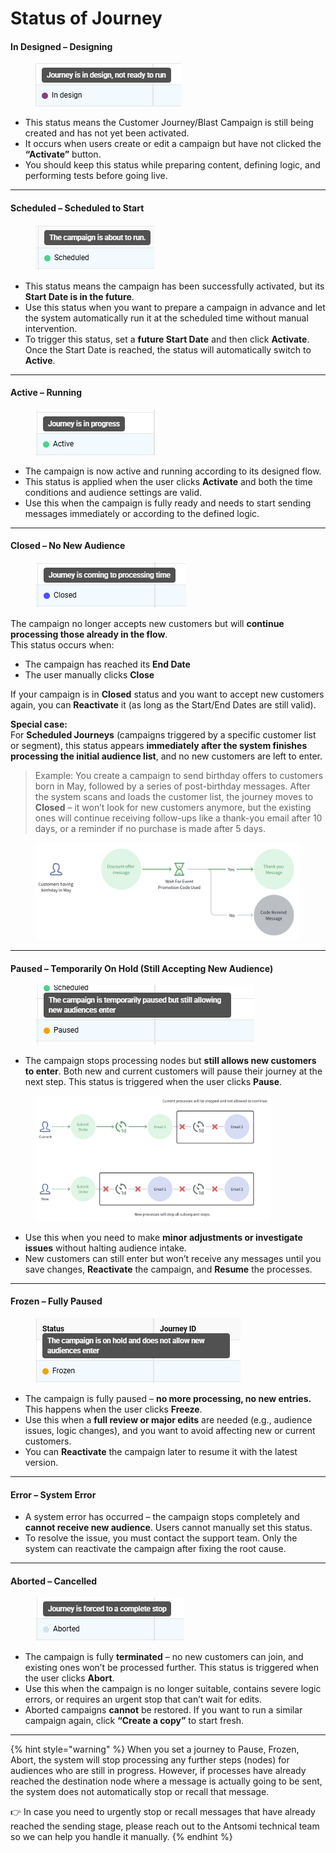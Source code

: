 # Status of Journey

#### **In Designed – Designing**

<figure><img src="../../.gitbook/assets/image (4150).png" alt=""><figcaption></figcaption></figure>

* This status means the Customer Journey/Blast Campaign is still being created and has not yet been activated.
* It occurs when users create or edit a campaign but have not clicked the **“Activate”** button. &#x20;
* You should keep this status while preparing content, defining logic, and performing tests before going live.

***

#### **Scheduled – Scheduled to Start**

<figure><img src="../../.gitbook/assets/image (2).png" alt=""><figcaption></figcaption></figure>

* This status means the campaign has been successfully activated, but its **Start Date is in the future**.
* Use this status when you want to prepare a campaign in advance and let the system automatically run it at the scheduled time without manual intervention.
* To trigger this status, set a **future Start Date** and then click **Activate**. Once the Start Date is reached, the status will automatically switch to **Active**.

***

#### **Active – Running**

<figure><img src="../../.gitbook/assets/image (1).png" alt=""><figcaption></figcaption></figure>

* The campaign is now active and running according to its designed flow.
* This status is applied when the user clicks **Activate** and both the time conditions and audience settings are valid.
* Use this when the campaign is fully ready and needs to start sending messages immediately or according to the defined logic.

***

#### **Closed – No New Audience**

<figure><img src="../../.gitbook/assets/image (4).png" alt=""><figcaption></figcaption></figure>

The campaign no longer accepts new customers but will **continue processing those already in the flow**.\
This status occurs when:

* The campaign has reached its **End Date**
* The user manually clicks **Close**

If your campaign is in **Closed** status and you want to accept new customers again, you can **Reactivate** it (as long as the Start/End Dates are still valid).

**Special case:**\
For **Scheduled Journeys** (campaigns triggered by a specific customer list or segment), this status appears **immediately after the system finishes processing the initial audience list**, and no new customers are left to enter.

> Example: You create a campaign to send birthday offers to customers born in May, followed by a series of post-birthday messages. After the system scans and loads the customer list, the journey moves to **Closed** – it won’t look for new customers anymore, but the existing ones will continue receiving follow-ups like a thank-you email after 10 days, or a reminder if no purchase is made after 5 days.
>
>

<figure><img src="../../.gitbook/assets/image (5).png" alt=""><figcaption></figcaption></figure>

***

#### **Paused – Temporarily On Hold (Still Accepting New Audience)**

<figure><img src="../../.gitbook/assets/image.png" alt=""><figcaption></figcaption></figure>

* The campaign stops processing nodes but **still allows new customers to enter**. Both new and current customers will pause their journey at the next step. This status is triggered when the user clicks **Pause**.

<figure><img src="../../.gitbook/assets/image (2) (1).png" alt="" width="375"><figcaption></figcaption></figure>

* Use this when you need to make **minor adjustments or investigate issues** without halting audience intake.
* New customers can still enter but won’t receive any messages until you save changes, **Reactivate** the campaign, and **Resume** the processes.

***

#### **Frozen – Fully Paused**

<figure><img src="../../.gitbook/assets/image (4149).png" alt=""><figcaption></figcaption></figure>

* The campaign is fully paused – **no more processing, no new entries.** This happens when the user clicks **Freeze**.
* Use this when a **full review or major edits** are needed (e.g., audience issues, logic changes), and you want to avoid affecting new or current customers.
* You can **Reactivate** the campaign later to resume it with the latest version.

***

#### **Error – System Error**

* A system error has occurred – the campaign stops completely and **cannot receive new audience**. Users cannot manually set this status.
* To resolve the issue, you must contact the support team. Only the system can reactivate the campaign after fixing the root cause.

***

#### **Aborted – Cancelled**

<figure><img src="../../.gitbook/assets/image (3).png" alt=""><figcaption></figcaption></figure>

* The campaign is fully **terminated** – no new customers can join, and existing ones won’t be processed further. This status is triggered when the user clicks **Abort**.
* Use this when the campaign is no longer suitable, contains severe logic errors, or requires an urgent stop that can’t wait for edits.
* Aborted campaigns **cannot** be restored. If you want to run a similar campaign again, click **“Create a copy”** to start fresh.

***

{% hint style="warning" %}
When you set a journey to Pause, Frozen, Abort, the system will stop processing any further steps (nodes) for audiences who are still in progress. However, if processes have already reached the destination node where a message is actually going to be sent, the system does not automatically stop or recall that message.

👉 In case you need to urgently stop or recall messages that have already reached the sending stage, please reach out to the Antsomi technical team so we can help you handle it manually.
{% endhint %}
